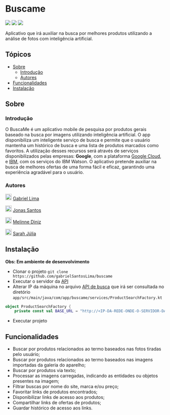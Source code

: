 # Buscame
<p>
<img src="https://img.shields.io/github/stars/gabrielSantosLima/buscame">
<img src="https://img.shields.io/github/forks/gabrielSantosLima/buscame">
<img src="https://img.shields.io/github/issues/gabrielSantosLima/buscame">
</p>
<p>
  Aplicativo que irá auxiliar na busca por melhores produtos utilizando a análise de fotos com inteligência artificial. 
</p>

## Tópicos
- <a href="#sobre">Sobre</a>
  - <a href="#introdução">Introdução</a>
  - <a href="#autores">Autores</a>
- <a href="#funcionalidades">Funcionalidades</a>
- <a href="#instalação">Instalação</a>

## Sobre
### Introdução
O BuscaMe é um aplicativo mobile de pesquisa por produtos gerais baseado na busca por imagens utilizando inteligência artificial. O app disponibiliza um inteligente serviço de busca e permite que o usuário mantenha um histórico de busca e uma lista de produtos marcados como favoritos. A utilização desses recursos será através de serviços disponibilizados pelas empresas: **Google**, com a plataforma [Google Cloud](https://console.cloud.google.com/?hl=pt-BR), e [IBM](https://cloud.ibm.com/), com os serviços do IBM Watson. O aplicativo pretende auxiliar na busca de melhores ofertas de uma forma fácil e eficaz, garantindo uma experiência agradável para o usuário.

### Autores
<p>
  <img src="https://github.com/gabrielSantosLima.png" width=20 alt="Gabriel Lima">
  <a href="">Gabriel Lima</a>
</p>
<p>
  <img src="https://github.com/jonasjss.png" width=20 alt="Jonas Santos">
  <a href="">Jonas Santos</a>
</p>
<p>
  <img src="https://github.com/melinnediniz.png" width=20 alt="Melinne Diniz">
  <a href="">Melinne Diniz</a>
</p>
<p>
  <img src="https://github.com/sarahj315.png" width=20 alt="Sarah Júlia">
  <a href="">Sarah Júlia</a>
</p>

## Instalação

**Obs: Em ambiente de desenvolvimento**

- Clonar o projeto `git clone https://github.com/gabrielSantosLima/buscame`
- Executar o servidor da [API](https://github.com/gabrielSantosLima/buscame-api)
- Alterar IP da máquina no arquivo [API de busca](https://github.com/gabrielSantosLima/buscame-api) que irá ser consultada no diretório `app/src/main/java/com/app/buscame/services/ProductSearchFactory.kt`
```kotlin
object ProductSearchFactory {
    private const val BASE_URL = "http://<IP-DA-REDE-ONDE-O-SERVIDOR-DA-API-ESTÁ-EXECUTANDO>:8080/api/search/" // ex: 192.168.12.0
```
- Executar projeto

## Funcionalidades
- Buscar por produtos relacionados ao termo baseados nas fotos tiradas pelo usuário;
- Buscar por produtos relacionados ao termo baseados nas imagens importadas da galeria do aparelho;
- Buscar por produtos via texto;
- Processar as imagens carregadas, indicando as entidades ou objetos presentes na imagem;
- Filtrar buscas por nome do site, marca e/ou preço;
- Favoritar links de produtos encontrados;
- Disponibilizar links de acesso aos produtos;
- Compartilhar links de ofertas de produtos;
- Guardar histórico de acesso aos links.
